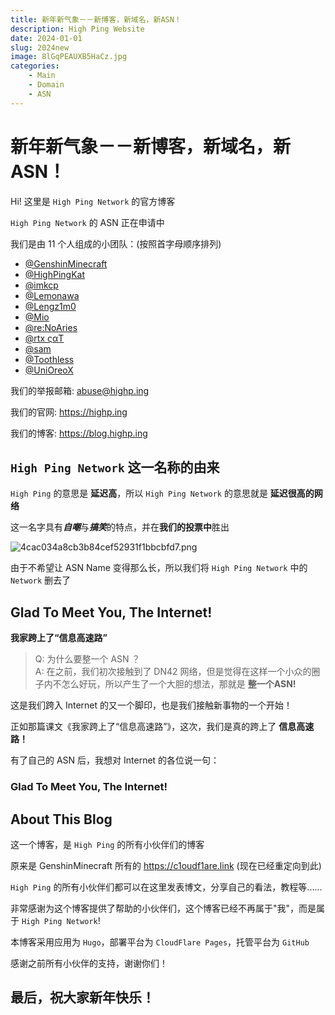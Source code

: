 ```yaml
---
title: 新年新气象－－新博客，新域名，新ASN！
description: High Ping Website
date: 2024-01-01
slug: 2024new
image: 8lGqPEAUXB5HaCz.jpg
categories:
    - Main
    - Domain
    - ASN
---
```


# 新年新气象－－新博客，新域名，新ASN！

Hi! 这里是 `High Ping Network` 的官方博客

`High Ping Network` 的 ASN 正在申请中

我们是由 11 个人组成的小团队：(按照首字母顺序排列)
- [@GenshinMinecraft](https://t.me/C1oudF1are)
- [@HighPingKat](https://t.me/HighPingKat)
- [@imkcp](https://t.me/cn_imkcp)
- [@Lemonawa](https://t.me/Lemonawa)
- [@Lengz1m0](https://t.me/Lengz1m0)
- [@Mio](https://t.me/Akiyama_mio_hi)
- [@re:NoAries](https://t.me/CNVET)
- [@rtx ςαΤ](https://t.me/rtx5000ada)
- [@sam](https://t.me/samandjyf1)
- [@Toothless](https://t.me/dann2333)
- [@UniOreoX](https://t.me/UniOreoX)

我们的举报邮箱: <abuse@highp.ing>

我们的官网: <https://highp.ing>

我们的博客: <https://blog.highp.ing>

## `High Ping Network` 这一名称的由来
`High Ping` 的意思是 **延迟高**，所以 `High Ping Network` 的意思就是 **延迟很高的网络**

这一名字具有***自嘲***与***搞笑***的特点，并在**我们的投票中**胜出

![4cac034a8cb3b84cef52931f1bbcbfd7.png](https://i.miji.bid/2024/01/01/4cac034a8cb3b84cef52931f1bbcbfd7.png)

由于不希望让 ASN Name 变得那么长，所以我们将 `High Ping Network` 中的 `Network` 删去了

## Glad To Meet You, The Internet!
**我家跨上了“信息高速路”**

> Q: 为什么要整一个 ASN ？\
 A: 在之前，我们初次接触到了 DN42 网络，但是觉得在这样一个小众的圈子内不怎么好玩，所以产生了一个大胆的想法，那就是 **整一个ASN!**

这是我们跨入 Internet 的又一个脚印，也是我们接触新事物的一个开始！

正如那篇课文《我家跨上了“信息高速路”》，这次，我们是真的跨上了 **信息高速路！**

有了自己的 ASN 后，我想对 Internet 的各位说一句：

### Glad To Meet You, The Internet!

## About This Blog
这一个博客，是 `High Ping` 的所有小伙伴们的博客

原来是 GenshinMinecraft 所有的 <https://c1oudf1are.link> (现在已经重定向到此)

`High Ping` 的所有小伙伴们都可以在这里发表博文，分享自己的看法，教程等......

非常感谢为这个博客提供了帮助的小伙伴们，这个博客已经不再属于"我"，而是属于 `High Ping Network`!

本博客采用应用为 `Hugo`，部署平台为 `CloudFlare Pages`，托管平台为 `GitHub`

感谢之前所有小伙伴的支持，谢谢你们！

## 最后，祝大家新年快乐！
